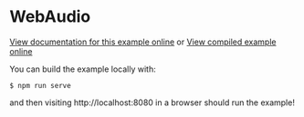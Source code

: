 # WebAudio

[View documentation for this example online][dox] or [View compiled example
online][compiled]

[compiled]: https://rustwasm.github.io/wasm-bindgen/exbuild/web-audio/
[dox]: https://rustwasm.github.io/wasm-bindgen/examples/web-audio.html

You can build the example locally with:

```
$ npm run serve
```

and then visiting http://localhost:8080 in a browser should run the example!
